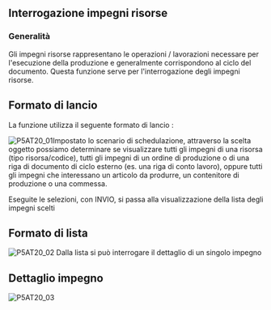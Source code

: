 ## Interrogazione impegni risorse
### Generalità
Gli impegni risorse rappresentano le operazioni / lavorazioni necessare per l'esecuzione della produzione e generalmente corrispondono al ciclo del documento.
Questa funzione serve per l'interrogazione degli impegni risorse.

## Formato di lancio
La funzione utilizza il seguente formato di lancio : 

![P5AT20_01](http://doc.smeup.com/immagini/MBDOC_OGG-P_P5AT20/P5AT20_01.png)Impostato lo scenario di schedulazione, attraverso la scelta oggetto possiamo determinare se visualizzare tutti gli impegni di una risorsa (tipo risorsa/codice), tutti gli impegni di un ordine di produzione o di una riga di documento di ciclo esterno (es. una riga di conto lavoro), oppure tutti gli impegni che interessano un articolo da produrre, un contenitore di produzione o una commessa.

Eseguite le selezioni, con INVIO, si passa alla visualizzazione della lista degli impegni scelti

## Formato di lista
![P5AT20_02](http://doc.smeup.com/immagini/MBDOC_OGG-P_P5AT20/P5AT20_02.png)
Dalla lista si può interrogare il dettaglio di un singolo impegno

## Dettaglio impegno
![P5AT20_03](http://doc.smeup.com/immagini/MBDOC_OGG-P_P5AT20/P5AT20_03.png)